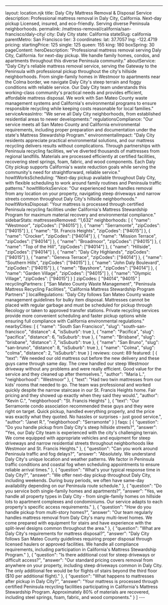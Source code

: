 ---
layout: location.njk
title: Daly City Mattress Removal & Disposal Service
description: Professional mattress removal in Daly City, California. Next-day pickup Licensed, insured, and eco-friendly. Serving diverse Peninsula neighborhoods.
permalink: /mattress-removal/california/san-francisco/daly-city/
city: Daly City state: California stateSlug: california parentMetro: San Francisco tier: 3 coordinates: lat: 37.7057 lng: -122.4719 pricing: startingPrice: 125 single: 125 queen: 155 king: 180 boxSpring: 30 pageContent: heroDescription: "Professional mattress removal serving Daly City, California. for next-day pickup. We handle family homes, condos, and apartments throughout this diverse Peninsula community." aboutService: "Daly City's reliable mattress removal service, serving the Gateway to the Peninsula with professional pickup throughout the city's hillside neighborhoods. From single-family homes in Westmoor to apartments near the Colma border, we navigate Daly City's steep terrain and foggy conditions with reliable service. Our Daly City team understands this working-class community's practical needs and provides efficient, affordable mattress disposal. We work with San Mateo County waste management systems and California's environmental programs to ensure responsible recycling while keeping costs reasonable for local families." serviceAreasIntro: "We serve all Daly City neighborhoods, from established residential areas to newer developments:" regulationsCompliance: "Our service meets all San Mateo County and California environmental requirements, including proper preparation and documentation under the state's Mattress Stewardship Program." environmentalImpact: "Daly City residents appreciate practical environmental solutions, and our mattress recycling delivers results without complications. Through partnerships with Peninsula recycling facilities, we've diverted thousands of mattresses from regional landfills. Materials are processed efficiently at certified facilities, recovering steel springs, foam, fabric, and wood components. Each Daly City pickup supports California's waste reduction goals while serving the community's need for straightforward, reliable service." howItWorksScheduling: "Next-day pickup available throughout Daly City, with flexible scheduling to work around family routines and Peninsula traffic patterns." howItWorksService: "Our experienced team handles removal from any location on your property, navigating steep driveways and narrow streets common throughout Daly City's hillside neighborhoods." howItWorksDisposal: "Your mattress is processed through certified Peninsula recycling facilities under California's Mattress Stewardship Program for maximum material recovery and environmental compliance." sidebarStats: mattressesRemoved: "1,632" neighborhoods: [ { "name": "Westmoor", "zipCodes": ["94015"] }, { "name": "Serramonte", "zipCodes": ["94015"] }, { "name": "St. Francis Heights", "zipCodes": ["94015"] }, { "name": "Crocker", "zipCodes": ["94014"] }, { "name": "Mission Terrace", "zipCodes": ["94014"] }, { "name": "Broadmoor", "zipCodes": ["94015"] }, { "name": "Top of the Hill", "zipCodes": ["94014"] }, { "name": "Hillside", "zipCodes": ["94014"] }, { "name": "Daly City Highlands", "zipCodes": ["94015"] }, { "name": "Geneva Terrace", "zipCodes": ["94014"] }, { "name": "Southern Hills", "zipCodes": ["94015"] }, { "name": "John Daly Boulevard", "zipCodes": ["94015"] }, { "name": "Bayshore", "zipCodes": ["94014"] }, { "name": "Garden Village", "zipCodes": ["94015"] }, { "name": "Olympic Village", "zipCodes": ["94015"] } ] zipCodes: [ "94014", "94015" ] recyclingPartners: [ "San Mateo County Waste Management", "Peninsula Mattress Recycling Facilities", "California Mattress Stewardship Program Partners" ] localRegulations: "Daly City follows San Mateo County waste management guidelines for bulky item disposal. Mattresses cannot be placed with regular garbage and must be scheduled for pickup through Recology or taken to approved transfer stations. Private recycling services provide more convenient scheduling and faster pickup options while ensuring full compliance with California environmental regulations." nearbyCities: [ { "name": "South San Francisco", "slug": "south-san-francisco", "distance": 4, "isSuburb": true }, { "name": "Pacifica", "slug": "pacifica", "distance": 6, "isSuburb": true }, { "name": "Brisbane", "slug": "brisbane", "distance": 7, "isSuburb": true }, { "name": "San Bruno", "slug": "san-bruno", "distance": 8, "isSuburb": true }, { "name": "Colma", "slug": "colma", "distance": 2, "isSuburb": true } ] reviews: count: 89 featured: [ { "text": "We needed our old mattress out before the new delivery and these guys came through same day. The crew handled our steep Westmoor driveway without any problems and were really efficient. Good value for the service and they cleaned up after themselves.", "author": "Maria L.", "neighborhood": "Westmoor" }, { "text": "Had two twin mattresses from our kids' rooms that needed to go. The team was professional and worked quickly despite the narrow staircase in our St. Francis Heights home. Fair pricing and they showed up exactly when they said they would.", "author": "Kevin C.", "neighborhood": "St. Francis Heights" }, { "text": "Our Serramonte condo association recommended these guys and they were right on target. Quick pickup, handled everything properly, and the price was exactly what they quoted. No hassles or surprises - just good service.", "author": "Janet R.", "neighborhood": "Serramonte" } ] faqs: [ { "question": "Do you handle pickup from Daly City's steep hillside streets?", "answer": "Yes, our Daly City team is experienced with the city's challenging terrain. We come equipped with appropriate vehicles and equipment for steep driveways and narrow residential streets throughout neighborhoods like Westmoor and St. Francis Heights." }, { "question": "Can you work around Peninsula traffic and fog delays?", "answer": "Absolutely. We understand Daly City's unique location and weather patterns. We factor in Peninsula traffic conditions and coastal fog when scheduling appointments to ensure reliable arrival times." }, { "question": "What's your typical response time in Daly City?", "answer": "We offer next-day pickup throughout Daly City, including weekends. During busy periods, we often have same-day availability depending on our Peninsula route schedule." }, { "question": "Do you service both single-family homes and apartments?", "answer": "Yes, we handle all property types in Daly City - from single-family homes on hillside lots to apartment complexes and condominiums. Our service adapts to each property's specific access requirements." }, { "question": "How do you handle pickup from multi-story homes?", "answer": "Our team regularly handles mattress removal from Daly City's many multi-level homes. We come prepared with equipment for stairs and have experience with the split-level designs common throughout the area." }, { "question": "What are Daly City's requirements for mattress disposal?", "answer": "Daly City follows San Mateo County guidelines requiring proper disposal through licensed haulers or approved facilities. We handle all compliance requirements, including participation in California's Mattress Stewardship Program." }, { "question": "Is there additional cost for steep driveways or difficult access?", "answer": "Our standard pricing covers removal from anywhere on your property, including steep driveways common in Daly City. The only additional fee would be for flights of stairs beyond the third floor ($10 per additional flight)." }, { "question": "What happens to mattresses after pickup in Daly City?", "answer": "Your mattress is processed through certified Peninsula recycling facilities participating in California's Mattress Stewardship Program. Approximately 80% of materials are recovered, including steel springs, foam, fabric, and wood components." } ] ---